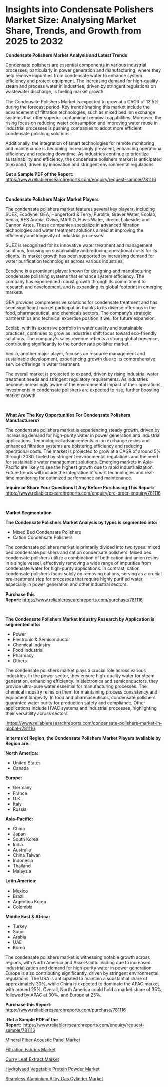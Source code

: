 <p><h1>Insights into Condensate Polishers Market Size: Analysing Market Share, Trends, and Growth from 2025 to 2032</h1></p><p><strong>Condensate Polishers Market Analysis and Latest Trends</strong></p>
<p><p>Condensate polishers are essential components in various industrial processes, particularly in power generation and manufacturing, where they help remove impurities from condensate water to enhance system efficiency and protect equipment. The increasing demand for high-quality steam and process water in industries, driven by stringent regulations on wastewater discharge, is fueling market growth. </p><p>The Condensate Polishers Market is expected to grow at a CAGR of 13.5% during the forecast period. Key trends shaping this market include the advancement of filtration technologies, such as mixed bed ion exchange systems that offer superior contaminant removal capabilities. Moreover, the rising focus on reducing water consumption and improving water reuse in industrial processes is pushing companies to adopt more efficient condensate polishing solutions. </p><p>Additionally, the integration of smart technologies for remote monitoring and maintenance is becoming increasingly prevalent, enhancing operational efficiency and reducing downtime. As industries continue to prioritize sustainability and efficiency, the condensate polishers market is anticipated to expand, driven by innovation and stringent environmental regulations.</p></p>
<p><strong>Get a Sample PDF of the Report:&nbsp;</strong> <a href="https://www.reliableresearchreports.com/enquiry/request-sample/781116?utm_campaign=7&utm_medium=2&utm_source=Github&utm_content=ia&utm_term=26032025&utm_id=condensate-polishers">https://www.reliableresearchreports.com/enquiry/request-sample/781116</a></p>
<p>&nbsp;</p>
<p><strong>Condensate Polishers Major Market Players</strong></p>
<p><p>The condensate polishers market features several key players, including SUEZ, Ecodyne, GEA, Hungerford & Terry, Purolite, Graver Water, Ecolab, Veolia, AES Arabia, Ovivo, MARLO, Huvis Water, Idreco, Lakeside, and Cannon Artes. These companies specialize in advanced filtration technologies and water treatment solutions aimed at improving the efficiency and longevity of industrial processes.</p><p>SUEZ is recognized for its innovative water treatment and management solutions, focusing on sustainability and reducing operational costs for its clients. Its market growth has been supported by increasing demand for water purification technologies across various industries.</p><p>Ecodyne is a prominent player known for designing and manufacturing condensate polishing systems that enhance system efficiency. The company has experienced robust growth through its commitment to research and development, and is expanding its global footprint in emerging markets.</p><p>GEA provides comprehensive solutions for condensate treatment and has seen significant market participation thanks to its diverse offerings in the food, pharmaceutical, and chemicals sectors. The company’s strategic partnerships and technical expertise position it well for future expansion.</p><p>Ecolab, with its extensive portfolio in water quality and sustainable practices, continues to grow as industries shift focus toward eco-friendly solutions. The company's sales revenue reflects a strong global presence, contributing significantly to the condensate polisher market.</p><p>Veolia, another major player, focuses on resource management and sustainable development, experiencing growth due to its comprehensive service offerings in water treatment.</p><p>The overall market is projected to expand, driven by rising industrial water treatment needs and stringent regulatory requirements. As industries become increasingly aware of the environmental impact of their operations, investments in condensate polishers are expected to rise, further boosting market growth.</p></p>
<p>&nbsp;</p>
<p><strong>What Are The Key Opportunities For Condensate Polishers Manufacturers?</strong></p>
<p><p>The condensate polishers market is experiencing steady growth, driven by increasing demand for high-purity water in power generation and industrial applications. Technological advancements in ion exchange resins and enhanced filtration systems are bolstering efficiency and reducing operational costs. The market is projected to grow at a CAGR of around 5% through 2030, fueled by stringent environmental regulations and the need for sustainable water management solutions. Emerging markets in Asia-Pacific are likely to see the highest growth due to rapid industrialization. Future trends will include the integration of smart technologies and real-time monitoring for optimized performance and maintenance.</p></p>
<p><strong>Inquire or Share Your Questions If Any Before Purchasing This Report:</strong> <a href="https://www.reliableresearchreports.com/enquiry/pre-order-enquiry/781116?utm_campaign=7&utm_medium=2&utm_source=Github&utm_content=ia&utm_term=26032025&utm_id=condensate-polishers">https://www.reliableresearchreports.com/enquiry/pre-order-enquiry/781116</a></p>
<p>&nbsp;</p>
<p><strong>Market Segmentation</strong></p>
<p><strong>The Condensate Polishers Market Analysis by types is segmented into:</strong></p>
<p><ul><li>Mixed Bed Condensate Polishers</li><li>Cation Condensate Polishers</li></ul></p>
<p><p>The condensate polishers market is primarily divided into two types: mixed bed condensate polishers and cation condensate polishers. Mixed bed condensate polishers utilize a combination of both cation and anion resins in a single vessel, effectively removing a wide range of impurities from condensate water for high-purity applications. In contrast, cation condensate polishers focus solely on removing cations, serving as a crucial pre-treatment step for processes that require highly purified water, especially in power generation and other industrial sectors.</p></p>
<p><strong>Purchase this Report:&nbsp;</strong><a href="https://www.reliableresearchreports.com/purchase/781116?utm_campaign=7&utm_medium=2&utm_source=Github&utm_content=ia&utm_term=26032025&utm_id=condensate-polishers">https://www.reliableresearchreports.com/purchase/781116</a></p>
<p>&nbsp;</p>
<p><strong>The Condensate Polishers Market Industry Research by Application is segmented into:</strong></p>
<p><ul><li>Power</li><li>Electronic & Semiconductor</li><li>Chemical Industry</li><li>Food Industrial</li><li>Pharmacy</li><li>Others</li></ul></p>
<p><p>The condensate polishers market plays a crucial role across various industries. In the power sector, they ensure high-quality water for steam generation, enhancing efficiency. In electronics and semiconductors, they provide ultra-pure water essential for manufacturing processes. The chemical industry relies on them for maintaining process consistency and equipment longevity. In food and pharmaceuticals, condensate polishers guarantee water purity for production safety and compliance. Other applications include HVAC systems and industrial processes, highlighting their versatility across sectors.</p></p>
<p><a href="https://www.reliableresearchreports.com/condensate-polishers-market-in-global-r781116?utm_campaign=7&utm_medium=2&utm_source=Github&utm_content=ia&utm_term=26032025&utm_id=condensate-polishers">&nbsp;https://www.reliableresearchreports.com/condensate-polishers-market-in-global-r781116</a></p>
<p><strong>In terms of Region, the Condensate Polishers Market Players available by Region are:</strong></p>
<p>
    <p> <strong> North America: </strong>
        <ul>
            <li>United States</li>
            <li>Canada</li>
        </ul>
        </p> 
    <p> <strong> Europe: </strong>
        <ul>
            <li>Germany</li>
            <li>France</li>
            <li>U.K.</li>
            <li>Italy</li>
            <li>Russia</li>
        </ul>
        </p> 
    <p> <strong> Asia-Pacific: </strong>
        <ul>
            <li>China</li>
            <li>Japan</li>
            <li>South Korea</li>
            <li>India</li>
            <li>Australia</li>
            <li>China Taiwan</li>
            <li>Indonesia</li>
            <li>Thailand</li>
            <li>Malaysia</li>
        </ul>
        </p> 
    <p> <strong> Latin America: </strong>
        <ul>
            <li>Mexico</li>
            <li>Brazil</li>
            <li>Argentina Korea</li>
            <li>Colombia</li>
        </ul>
        </p> 
    <p> <strong> Middle East & Africa: </strong>
        <ul>
            <li>Turkey</li>
            <li>Saudi</li>
            <li>Arabia</li>
            <li>UAE</li>
            <li>Korea</li>
        </ul>
    </p>
    </p>
<p><p>The condensate polishers market is witnessing notable growth across regions, with North America and Asia-Pacific leading due to increased industrialization and demand for high-purity water in power generation. Europe is also contributing significantly, driven by stringent environmental regulations. The USA is anticipated to maintain a substantial share of approximately 30%, while China is expected to dominate the APAC market with around 25%. Overall, North America could hold a market share of 35%, followed by APAC at 30%, and Europe at 25%.</p></p>
<p><strong>Purchase this Report: </strong><a href="https://www.reliableresearchreports.com/purchase/781116?utm_campaign=7&utm_medium=2&utm_source=Github&utm_content=ia&utm_term=26032025&utm_id=condensate-polishers">https://www.reliableresearchreports.com/purchase/781116</a></p>
<p>&nbsp;<strong>Get a Sample PDF of the Report:&nbsp;&nbsp;</strong><a href="https://www.reliableresearchreports.com/enquiry/request-sample/781116?utm_campaign=7&utm_medium=2&utm_source=Github&utm_content=ia&utm_term=26032025&utm_id=condensate-polishers">https://www.reliableresearchreports.com/enquiry/request-sample/781116</a></p>
<p><strong></strong></p>
<p><p><a href="https://github.com/supashcriana/Market-Research-Report-List-1/blob/main/mineral-fiber-acoustic-panel-market.md?utm_campaign=7&utm_medium=2&utm_source=Github&utm_content=ia&utm_term=26032025&utm_id=condensate-polishers">Mineral Fiber Acoustic Panel Market</a></p><p><a href="https://github.com/gasiorgary79/Market-Research-Report-List-1/blob/main/filtration-fabrics-market.md?utm_campaign=7&utm_medium=2&utm_source=Github&utm_content=ia&utm_term=26032025&utm_id=condensate-polishers">Filtration Fabrics Market</a></p><p><a href="https://github.com/joubehobock75/Market-Research-Report-List-1/blob/main/curry-leaf-extract-market.md?utm_campaign=7&utm_medium=2&utm_source=Github&utm_content=ia&utm_term=26032025&utm_id=condensate-polishers">Curry Leaf Extract Market</a></p><p><a href="https://github.com/supashcriana/Market-Research-Report-List-1/blob/main/hydrolysed-vegetable-protein-powder-market.md?utm_campaign=7&utm_medium=2&utm_source=Github&utm_content=ia&utm_term=26032025&utm_id=condensate-polishers">Hydrolysed Vegetable Protein Powder Market</a></p><p><a href="https://github.com/vigatoimrene04/Market-Research-Report-List-1/blob/main/seamless-aluminium-alloy-gas-cylinder-market.md?utm_campaign=7&utm_medium=2&utm_source=Github&utm_content=ia&utm_term=26032025&utm_id=condensate-polishers">Seamless Aluminium Alloy Gas Cylinder Market</a></p></p>